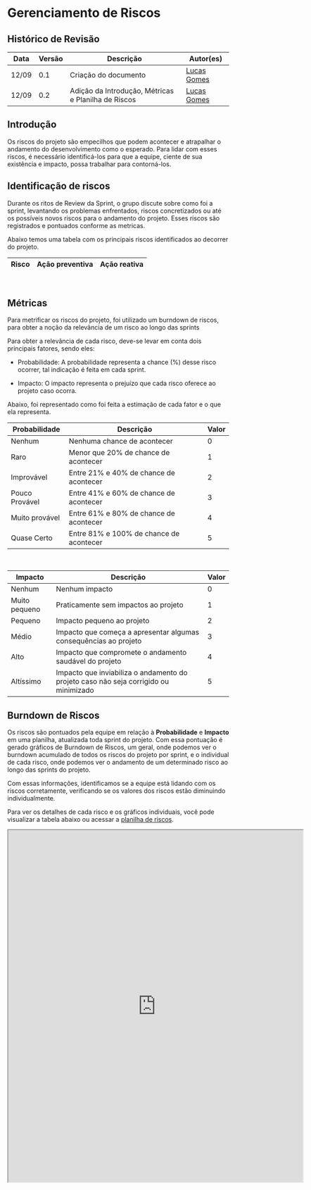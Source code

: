 # Gerenciamento de Riscos

## Histórico de Revisão

| Data  | Versão | Descrição | Autor(es) |
|-------|--------|-----------|-----------|
|12/09|0.1|Criação do documento|[Lucas Gomes](@LGomees)|
|12/09|0.2|Adição da Introdução, Métricas e Planilha de Riscos|[Lucas Gomes](@LGomees)|


## Introdução

Os riscos do projeto são empecilhos que podem acontecer e atrapalhar o andamento do desenvolvimento como o esperado. Para lidar com esses riscos, é necessário identificá-los para que a equipe, ciente de sua existência e impacto, possa trabalhar para contorná-los.

## Identificação de riscos

Durante os ritos de Review da Sprint, o grupo discute sobre como foi a sprint, levantando os problemas enfrentados, riscos concretizados ou até os possíveis novos riscos para o andamento do projeto. Esses riscos são registrados e pontuados conforme as metricas.

Abaixo temos uma tabela com os principais riscos identificados ao decorrer do projeto.

| Risco | Ação preventiva | Ação reativa |
| -- | -- | -- |


<br>

## Métricas

Para metrificar os riscos do projeto, foi utilizado um burndown de riscos, para obter a noção da relevância de um risco ao longo das sprints

Para obter a relevância de cada risco, deve-se levar em conta dois principais fatores, sendo eles:

- Probabilidade: A probabilidade representa a chance (%) desse risco ocorrer, tal indicação é feita em cada sprint.

- Impacto: O impacto representa o prejuízo que cada risco oferece ao projeto caso ocorra.

Abaixo, foi representado como foi feita a estimação de cada fator e o que ela representa.

|Probabilidade|Descrição|Valor|
|--|--|--|
|Nenhum|Nenhuma chance de acontecer|0|
Raro|Menor que 20% de chance de acontecer|1|
Improvável|Entre 21% e 40% de chance de acontecer|2|
Pouco Provável|Entre 41% e 60% de chance de acontecer|3|
Muito provável|Entre 61% e 80% de chance de acontecer|4|
Quase Certo|Entre 81% e 100% de chance de acontecer|5|

<br>

|Impacto|Descrição|Valor|
|--|--|--|
|Nenhum|Nenhum impacto|0|
Muito pequeno|Praticamente sem impactos ao projeto|1|
Pequeno|Impacto pequeno ao projeto|2|
Médio|Impacto que começa a apresentar algumas consequências ao projeto|3|
Alto|Impacto que compromete o andamento saudável do projeto|4|
Altíssimo|Impacto que inviabiliza o andamento do projeto caso não seja corrigido ou minimizado|5|

## Burndown de Riscos

Os riscos são pontuados pela equipe em relação à **Probabilidade** e **Impacto** em uma planilha, atualizada toda sprint do projeto. Com essa pontuação é gerado gráficos de Burndown de Riscos, um geral, onde podemos ver o burndown acumulado de todos os riscos do projeto por sprint, e o individual de cada risco, onde podemos ver o andamento de um determinado risco ao longo das sprints do projeto.

Com essas informações, identificamos se a equipe está lidando com os riscos corretamente, verificando se os valores dos riscos estão diminuindo individualmente.

Para ver os detalhes de cada risco e os gráficos individuais, você pode visualizar a tabela abaixo ou acessar a [planilha de riscos](https://docs.google.com/spreadsheets/d/1PeMe8O01NzTKntXTqYG5cAY6mAcRmHRTNLmeWfMGgmQ/edit?usp=sharing).

<iframe src="https://docs.google.com/spreadsheets/d/e/2PACX-1vSAWwaBL3y-J0q4ZAxOQWwvt7WwLh3CS4J42jmzEdsIWbxyTx8asOGxNoHTC9GeylOZ80VTncH5x4DH/pubhtml?widget=false&amp;headers=false&gridlines=false&chrome=true"width="670"height="800"frameborder="1"></iframe>
